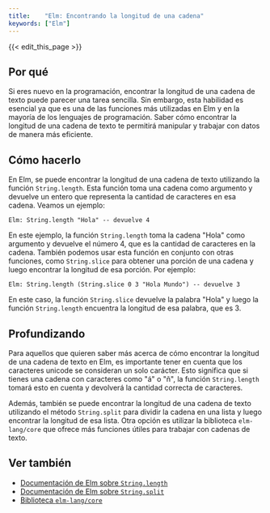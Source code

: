 ```yaml
---
title:    "Elm: Encontrando la longitud de una cadena"
keywords: ["Elm"]
---
```


{{< edit_this_page >}}

## Por qué

Si eres nuevo en la programación, encontrar la longitud de una cadena de texto puede parecer una tarea sencilla. Sin embargo, esta habilidad es esencial ya que es una de las funciones más utilizadas en Elm y en la mayoría de los lenguajes de programación. Saber cómo encontrar la longitud de una cadena de texto te permitirá manipular y trabajar con datos de manera más eficiente.

## Cómo hacerlo

En Elm, se puede encontrar la longitud de una cadena de texto utilizando la función `String.length`. Esta función toma una cadena como argumento y devuelve un entero que representa la cantidad de caracteres en esa cadena. Veamos un ejemplo:

```
Elm: String.length "Hola" -- devuelve 4
```

En este ejemplo, la función `String.length` toma la cadena "Hola" como argumento y devuelve el número 4, que es la cantidad de caracteres en la cadena. También podemos usar esta función en conjunto con otras funciones, como `String.slice` para obtener una porción de una cadena y luego encontrar la longitud de esa porción. Por ejemplo:

```
Elm: String.length (String.slice 0 3 "Hola Mundo") -- devuelve 3
```

En este caso, la función `String.slice` devuelve la palabra "Hola" y luego la función `String.length` encuentra la longitud de esa palabra, que es 3.

## Profundizando

Para aquellos que quieren saber más acerca de cómo encontrar la longitud de una cadena de texto en Elm, es importante tener en cuenta que los caracteres unicode se consideran un solo carácter. Esto significa que si tienes una cadena con caracteres como "á" o "ñ", la función `String.length` tomará esto en cuenta y devolverá la cantidad correcta de caracteres.

Además, también se puede encontrar la longitud de una cadena de texto utilizando el método `String.split` para dividir la cadena en una lista y luego encontrar la longitud de esa lista. Otra opción es utilizar la biblioteca `elm-lang/core` que ofrece más funciones útiles para trabajar con cadenas de texto.

## Ver también

- [Documentación de Elm sobre `String.length`](https://package.elm-lang.org/packages/elm-lang/core/latest/String#length)
- [Documentación de Elm sobre `String.split`](https://package.elm-lang.org/packages/elm-lang/core/latest/String#split)
- [Biblioteca `elm-lang/core`](https://package.elm-lang.org/packages/elm-lang/core/latest/)
